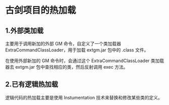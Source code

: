 # 古剑项目的热加载

## 1.外部类加载

主要用于调用新加的外部 GM 命令，自定义了一个类加载器 ExtraCommandClassLoader，用于加载 extgm.jar 包中的 .class 文件。

在使用外部新加的 GM 命令时，会通过这个 ExtraCommandClassLoader 类加载器去 extgm.jar 包中查找相应的类，然后反射调用 exec 方法。

## 2.已有逻辑热加载

逻辑代码的热加载主要是使用 Instumentation 技术来替换和修改某些类的定义。